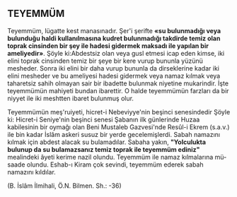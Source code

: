 ## TEYEMMÜM

Teyemmüm, lügatte kest manasınadır. Şer'i şerifte **«su bulunmadığı veya bulunduğu haldi kullanılmasına kudret bulunmadığı takdirde temiz olan toprak cinsinden bir şey ile hadesi gidermek maksadı ile yapılan bir ameliyedir»**. Şöyle ki:Abdestsiz olan veya gusl etmesi icap eden kimse, iki elini toprak cinsinden temiz bir şe­ye bir kere vurup bununla yüzünü mesheder. Sonra iki elini bir daha vurup bununla da dir­seklerine kadar iki elini mesheder ve bu ameli­yesi hadesi gidermek veya namaz kılmak veya taharetsiz sahih olmayan sair bir ibadette bu­lunmak niyetine mukarindir. İşte teyemmümün mahiyeti bundan ibarettir. O halde teyemmü­mün farzları da bir niyyet ile iki meshtten iba­ret bulunmuş olur.

Teyemmümün meş'ruiyeti, hicret-i Nebeviyye'nin beşinci senesindedir Şöyle ki: Hicret-i Seniye'nin beşinci senesi Şabanın ilk günlerinde Huzaa kabilesinin bir oymağı olan Beni Mustaleb Gazvesi'nde Resûl-i Ekrem (s.a.v.) ile bin kadar İslâm askeri susuz bir yerde gecelemişlerdi. Sabah namazını kılmak için abdest ala­cak su bulamadılar. Sabaha yakın, **"Yolculukta bulunup da su bulamazsanız temiz toprak ile te­yemmüm ediniz"** mealindeki âyeti kerime nazil olundu. Teyemmüm ile namaz kılmalarına mü­saade olundu. Eshab-ı Kiram çok sevindi, te­yemmüm ederek sabah namazını kıldılar.

(B. İslâm İlmihali, Ö.N. Bilmen. Sh.: -36)
